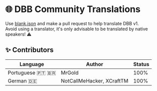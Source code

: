 # 🌐 DBB Community Translations
Use [blank.json](blank.json) and make a pull request to help translate DBB v1.<br>
Avoid using a translator, it's only advisable to be translated by native speakers! ⚠️

## ✨ Contributors
| Language        | Author                    | Status |
| --------------- | ------------------------- | ------ |
| Portuguese 🇵🇹 🇧🇷 | MrGold                    | 100%   |
| German 🇩🇪       | NotCallMeHacker, XCraftTM | 100%   |
